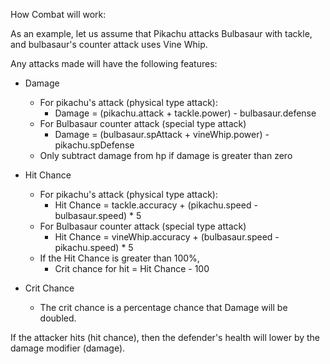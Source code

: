 How Combat will work:

As an example, let us assume that Pikachu attacks Bulbasaur with tackle, and bulbasaur's counter attack uses Vine Whip.

Any attacks made will have the following features:

- Damage
    - For pikachu's attack (physical type attack):
        - Damage = (pikachu.attack + tackle.power) - bulbasaur.defense
    - For Bulbasaur counter attack (special type attack)
        - Damage = (bulbasaur.spAttack + vineWhip.power) - pikachu.spDefense
    - Only subtract damage from hp if damage is greater than zero
        
- Hit Chance
    - For pikachu's attack (physical type attack):
        - Hit Chance = tackle.accuracy + (pikachu.speed - bulbasaur.speed) * 5
    - For Bulbasaur counter attack (special type attack)
        - Hit Chance = vineWhip.accuracy + (bulbasaur.speed - pikachu.speed) * 5
    - If the Hit Chance is greater than 100%,
        - Crit chance for hit = Hit Chance - 100

- Crit Chance
    - The crit chance is a percentage chance that Damage will be doubled.

If the attacker hits (hit chance), then the defender's health will lower by the damage modifier (damage).